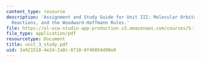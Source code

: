 ```yaml
---
content_type: resource
description: 'Assignment and Study Guide for Unit III: Molecular Orbital Theory, Pericyclic
  Reactions, and the Woodward-Hoffmann Rules.'
file: https://ol-ocw-studio-app-production.s3.amazonaws.com/courses/5-13-organic-chemistry-ii-fall-2006/3a9215184e2d2a8c87106f46054d90e0_unit_3_study.pdf
file_type: application/pdf
resourcetype: Document
title: unit_3_study.pdf
uid: 3a921518-4e2d-2a8c-8710-6f46054d90e0
---
```


